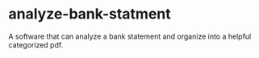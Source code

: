 # analyze-bank-statment
A software that can analyze a bank statement and organize into a helpful categorized pdf. 
